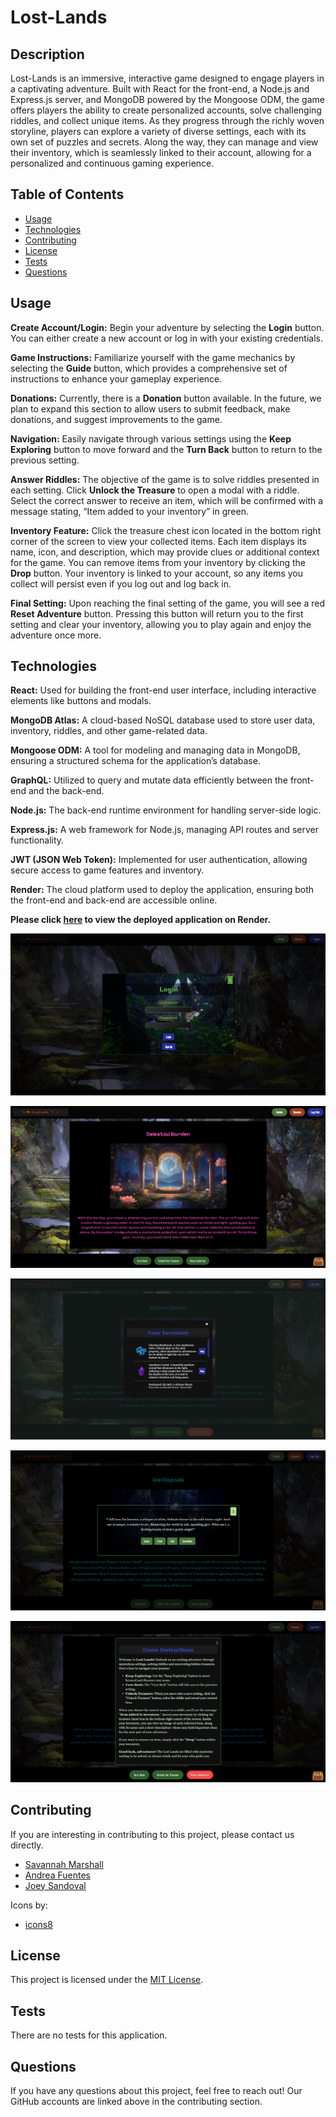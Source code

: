 # Lost-Lands

## Description

Lost-Lands is an immersive, interactive game designed to engage players in a captivating adventure. Built with React for the front-end, a Node.js and Express.js server, and MongoDB powered by the Mongoose ODM, the game offers players the ability to create personalized accounts, solve challenging riddles, and collect unique items. As they progress through the richly woven storyline, players can explore a variety of diverse settings, each with its own set of puzzles and secrets. Along the way, they can manage and view their inventory, which is seamlessly linked to their account, allowing for a personalized and continuous gaming experience.
  
## Table of Contents

- [Usage](#usage)
- [Technologies](#technologies)
- [Contributing](#contributing)
- [License](#license)
- [Tests](#tests)
- [Questions](#questions)


## Usage

**Create Account/Login:** Begin your adventure by selecting the **Login** button. You can either create a new account or log in with your existing credentials.

**Game Instructions:** Familiarize yourself with the game mechanics by selecting the **Guide** button, which provides a comprehensive set of instructions to enhance your gameplay experience.

**Donations:** Currently, there is a **Donation** button available. In the future, we plan to expand this section to allow users to submit feedback, make donations, and suggest improvements to the game.

**Navigation:** Easily navigate through various settings using the **Keep Exploring** button to move forward and the **Turn Back** button to return to the previous setting.

**Answer Riddles:** The objective of the game is to solve riddles presented in each setting. Click **Unlock the Treasure** to open a modal with a riddle. Select the correct answer to receive an item, which will be confirmed with a message stating, “Item added to your inventory” in green.

**Inventory Feature:** Click the treasure chest icon located in the bottom right corner of the screen to view your collected items. Each item displays its name, icon, and description, which may provide clues or additional context for the game. You can remove items from your inventory by clicking the **Drop** button. Your inventory is linked to your account, so any items you collect will persist even if you log out and log back in.

**Final Setting:** Upon reaching the final setting of the game, you will see a red **Reset Adventure** button. Pressing this button will return you to the first setting and clear your inventory, allowing you to play again and enjoy the adventure once more.


## Technologies

**React:** Used for building the front-end user interface, including interactive elements like buttons and modals.

**MongoDB Atlas:** A cloud-based NoSQL database used to store user data, inventory, riddles, and other game-related data.

**Mongoose ODM:** A tool for modeling and managing data in MongoDB, ensuring a structured schema for the application’s database.

**GraphQL:** Utilized to query and mutate data efficiently between the front-end and the back-end.

**Node.js:** The back-end runtime environment for handling server-side logic.

**Express.js:** A web framework for Node.js, managing API routes and server functionality.

**JWT (JSON Web Token):** Implemented for user authentication, allowing secure access to game features and inventory.

**Render:** The cloud platform used to deploy the application, ensuring both the front-end and back-end are accessible online.


**Please click [here](https://project-3-bf5p.onrender.com/) to view the deployed application on Render.**


![login modal](https://github.com/savannahmarshall/Lost-Lands/blob/main/client/public/assets/login.png)

![setting example](https://github.com/savannahmarshall/Lost-Lands/blob/main/client/public/assets/setting-example.png)

![inventory feature](https://github.com/savannahmarshall/Lost-Lands/blob/main/client/public/assets/inventory.png)

![riddle example](https://github.com/savannahmarshall/Lost-Lands/blob/main/client/public/assets/riddle-example2.png)

![game instructions](https://github.com/savannahmarshall/Lost-Lands/blob/main/client/public/assets/game-instructions.png)



## Contributing
If you are interesting in contributing to this project, please contact us directly. 

* [Savannah Marshall](https://github.com/savannahmarshall)
* [Andrea Fuentes](https://github.com/dreyuhh)
* [Joey Sandoval](https://github.com/wol42verine)


Icons by: 
* [icons8](https://icons8.com/)

## License
This project is licensed under the [MIT License](https://opensource.org/license/MIT).

## Tests
There are no tests for this application.

## Questions
If you have any questions about this project, feel free to reach out! Our GitHub accounts are linked above in the contributing section.
